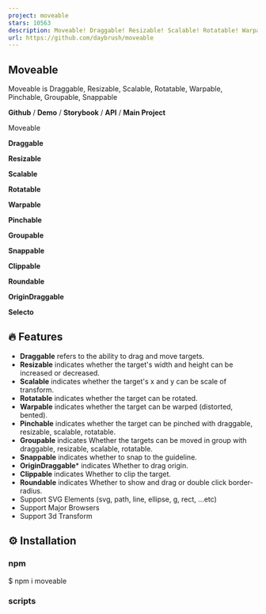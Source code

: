 ```yaml
---
project: moveable
stars: 10563
description: Moveable! Draggable! Resizable! Scalable! Rotatable! Warpable! Pinchable! Groupable! Snappable!
url: https://github.com/daybrush/moveable
---
```


Moveable
--------

Moveable is Draggable, Resizable, Scalable, Rotatable, Warpable, Pinchable, Groupable, Snappable

**Github** / **Demo** / **Storybook** / **API** / **Main Project**

Moveable

**Draggable**

**Resizable**

**Scalable**

**Rotatable**

**Warpable**

**Pinchable**

**Groupable**

**Snappable**

**Clippable**

**Roundable**

**OriginDraggable**

**Selecto**

🔥 Features
-----------

-   **Draggable** refers to the ability to drag and move targets.
-   **Resizable** indicates whether the target's width and height can be increased or decreased.
-   **Scalable** indicates whether the target's x and y can be scale of transform.
-   **Rotatable** indicates whether the target can be rotated.
-   **Warpable** indicates whether the target can be warped (distorted, bented).
-   **Pinchable** indicates whether the target can be pinched with draggable, resizable, scalable, rotatable.
-   **Groupable** indicates Whether the targets can be moved in group with draggable, resizable, scalable, rotatable.
-   **Snappable** indicates whether to snap to the guideline.
-   **OriginDraggable**\* indicates Whether to drag origin.
-   **Clippable** indicates Whether to clip the target.
-   **Roundable** indicates Whether to show and drag or double click border-radius.
-   Support SVG Elements (svg, path, line, ellipse, g, rect, ...etc)
-   Support Major Browsers
-   Support 3d Transform

⚙️ Installation
---------------

### npm

$ npm i moveable

### scripts

<script src\="//daybrush.com/moveable/release/latest/dist/moveable.min.js"\></script\>

📄 Documents
------------

-   **Moveable Handbook**
-   **How to use Group**
-   **How to use custom CSS**
-   **How to make custom able**
-   API Documentation

🚀 How to use
-------------

-   All classes of moveable control box and able elements have a `moveable-` prefix. So please don't put `moveable-` class name in target.

import Moveable from "moveable";

const moveable \= new Moveable(document.body, {
    target: document.querySelector(".target"),
    // If the container is null, the position is fixed. (default: parentElement(document.body))
    container: document.body,
    draggable: true,
    resizable: true,
    scalable: true,
    rotatable: true,
    warpable: true,
    // Enabling pinchable lets you use events that
    // can be used in draggable, resizable, scalable, and rotateable.
    pinchable: true, // \["resizable", "scalable", "rotatable"\]
    origin: true,
    keepRatio: true,
    // Resize, Scale Events at edges.
    edge: false,
    throttleDrag: 0,
    throttleResize: 0,
    throttleScale: 0,
    throttleRotate: 0,
});
/\* draggable \*/
moveable.on("dragStart", ({ target, clientX, clientY }) \=> {
    console.log("onDragStart", target);
}).on("drag", ({
    target, transform,
    left, top, right, bottom,
    beforeDelta, beforeDist, delta, dist,
    clientX, clientY,
}) \=> {
    console.log("onDrag left, top", left, top);
    target!.style.left \= \`${left}px\`;
    target!.style.top \= \`${top}px\`;
    // console.log("onDrag translate", dist);
    // target!.style.transform = transform;
}).on("dragEnd", ({ target, isDrag, clientX, clientY }) \=> {
    console.log("onDragEnd", target, isDrag);
});

/\* resizable \*/
moveable.on("resizeStart", ({ target, clientX, clientY }) \=> {
    console.log("onResizeStart", target);
}).on("resize", ({ target, width, height, dist, delta, clientX, clientY }) \=> {
    console.log("onResize", target);
    delta\[0\] && (target!.style.width \= \`${width}px\`);
    delta\[1\] && (target!.style.height \= \`${height}px\`);
}).on("resizeEnd", ({ target, isDrag, clientX, clientY }) \=> {
    console.log("onResizeEnd", target, isDrag);
});

/\* scalable \*/
moveable.on("scaleStart", ({ target, clientX, clientY }) \=> {
    console.log("onScaleStart", target);
}).on("scale", ({
    target, scale, dist, delta, transform, clientX, clientY,
}: OnScale) \=> {
    console.log("onScale scale", scale);
    target!.style.transform \= transform;
}).on("scaleEnd", ({ target, isDrag, clientX, clientY }) \=> {
    console.log("onScaleEnd", target, isDrag);
});

/\* rotatable \*/
moveable.on("rotateStart", ({ target, clientX, clientY }) \=> {
    console.log("onRotateStart", target);
}).on("rotate", ({ target, beforeDelta, delta, dist, transform, clientX, clientY }) \=> {
    console.log("onRotate", dist);
    target!.style.transform \= transform;
}).on("rotateEnd", ({ target, isDrag, clientX, clientY }) \=> {
    console.log("onRotateEnd", target, isDrag);
});

/\* warpable \*/
this.matrix \= \[
    1, 0, 0, 0,
    0, 1, 0, 0,
    0, 0, 1, 0,
    0, 0, 0, 1,
\];
moveable.on("warpStart", ({ target, clientX, clientY }) \=> {
    console.log("onWarpStart", target);
}).on("warp", ({
    target,
    clientX,
    clientY,
    delta,
    dist,
    multiply,
    transform,
}) \=> {
    console.log("onWarp", target);
    // target.style.transform = transform;
    this.matrix \= multiply(this.matrix, delta);
    target.style.transform \= \`matrix3d(${this.matrix.join(",")})\`;
}).on("warpEnd", ({ target, isDrag, clientX, clientY }) \=> {
    console.log("onWarpEnd", target, isDrag);
});

/\* pinchable \*/
// Enabling pinchable lets you use events that
// can be used in draggable, resizable, scalable, and rotateable.
moveable.on("pinchStart", ({ target, clientX, clientY }) \=> {
    // pinchStart event occur before dragStart, rotateStart, scaleStart, resizeStart
    console.log("onPinchStart");
}).on("pinch", ({ target, clientX, clientY, datas }) \=> {
    // pinch event occur before drag, rotate, scale, resize
    console.log("onPinch");
}).on("pinchEnd", ({ isDrag, target, clientX, clientY, datas }) \=> {
    // pinchEnd event occur before dragEnd, rotateEnd, scaleEnd, resizeEnd
    console.log("onPinchEnd");
});

📦 Packages
-----------

-   **moveable**: A Vanilla Component that create Moveable, Draggable, Resizable, Scalable, Rotatable, Warpable, Pinchable.
-   **react-moveable**: A React Component that create Moveable, Draggable, Resizable, Scalable, Rotatable, Warpable, Pinchable.
-   **preact-moveable**: A Preact Component that create Moveable, Draggable, Resizable, Scalable, Rotatable, Warpable, Pinchable.
-   **ngx-moveable**: An Angular Component that create Moveable, Draggable, Resizable, Scalable, Rotatable, Warpable, Pinchable.
-   **svelte-moveable**: A Svelte Component that create Moveable, Draggable, Resizable, Scalable, Rotatable, Warpable, Pinchable.
-   **lit-moveable**: A Lit Component that create Moveable, Draggable, Resizable, Scalable, Rotatable, Warpable, Pinchable.
-   **vue-moveable**: A Vue Component that create Moveable, Draggable, Resizable, Scalable, Rotatable, Warpable, Pinchable.
-   **vue3-moveable**: A Vue 3 Component that create Moveable, Draggable, Resizable, Scalable, Rotatable, Warpable, Pinchable.

⚙️ Developments
---------------

The `moveable` repo is managed as a monorepo with `yarn`.

yarn config set registry https://registry.npmjs.org/

The main project was made with `react` and I used `croact` to make it lighter with umd.

For development and testing, check in packages/react-moveable.

### `npm run storybook`

```
$ yarn
$ npm run packages:build
$ npm run storybook
```

Runs the app in the development mode.  
Open http://localhost:6006 to view it in the browser.

The page will reload if you make edits.  
You will also see any lint errors in the console.

⭐️ Show Your Support
--------------------

Please give a ⭐️ if this project helped you!

👏 Contributing
---------------

If you have any questions or requests or want to contribute to `moveable` or other packages, please write the issue or give me a Pull Request freely.

### Code Contributors

This project exists thanks to all the people who contribute. \[Contribute\].

🐞 Bug Report
-------------

If you find a bug, please report to us opening a new Issue on GitHub.

Sponsors
--------

### Open Collective Financial Contributors

Become a financial contributor and help us sustain our community. \[Contribute\]

#### Individuals

#### Organizations

Support this project with your organization. Your logo will show up here with a link to your website. \[Contribute\]

📝 License
----------

This project is MIT licensed.

```
MIT License

Copyright (c) 2019 Daybrush

Permission is hereby granted, free of charge, to any person obtaining a copy
of this software and associated documentation files (the "Software"), to deal
in the Software without restriction, including without limitation the rights
to use, copy, modify, merge, publish, distribute, sublicense, and/or sell
copies of the Software, and to permit persons to whom the Software is
furnished to do so, subject to the following conditions:

The above copyright notice and this permission notice shall be included in all
copies or substantial portions of the Software.

THE SOFTWARE IS PROVIDED "AS IS", WITHOUT WARRANTY OF ANY KIND, EXPRESS OR
IMPLIED, INCLUDING BUT NOT LIMITED TO THE WARRANTIES OF MERCHANTABILITY,
FITNESS FOR A PARTICULAR PURPOSE AND NONINFRINGEMENT. IN NO EVENT SHALL THE
AUTHORS OR COPYRIGHT HOLDERS BE LIABLE FOR ANY CLAIM, DAMAGES OR OTHER
LIABILITY, WHETHER IN AN ACTION OF CONTRACT, TORT OR OTHERWISE, ARISING FROM,
OUT OF OR IN CONNECTION WITH THE SOFTWARE OR THE USE OR OTHER DEALINGS IN THE
SOFTWARE.
```
